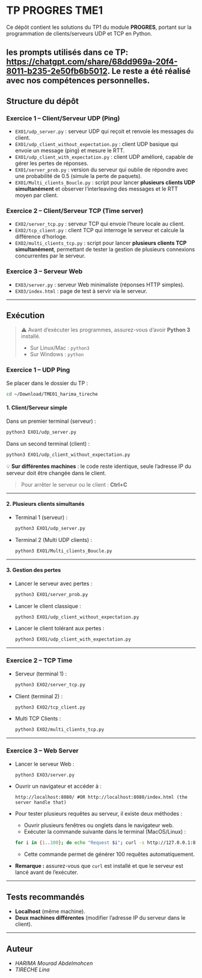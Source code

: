 # TP PROGRES TME1

Ce dépôt contient les solutions du TP1 du module **PROGRES**, portant sur la programmation de clients/serveurs UDP et TCP en Python.

les prompts utilisés dans ce TP: https://chatgpt.com/share/68dd969a-20f4-8011-b235-2e50fb6b5012. Le reste a été réalisé avec nos compétences personnelles.
---

## Structure du dépôt

### Exercice 1 – Client/Serveur UDP (Ping)
- `EXO1/udp_server.py` : serveur UDP qui reçoit et renvoie les messages du client.
- `EXO1/udp_client_without_expectation.py` : client UDP basique qui envoie un message (ping) et mesure le RTT.
- `EXO1/udp_client_with_expectation.py` : client UDP amélioré, capable de gérer les pertes de réponses.
- `EXO1/server_prob.py` : version du serveur qui oublie de répondre avec une probabilité de 0.5 (simule la perte de paquets).
- `EXO1/Multi_clients_Boucle.py` : script pour lancer **plusieurs clients UDP simultanément** et observer l’interleaving des messages et le RTT moyen par client.

### Exercice 2 – Client/Serveur TCP (Time server)
- `EXO2/server_tcp.py` : serveur TCP qui envoie l’heure locale au client.
- `EXO2/tcp_client.py` : client TCP qui interroge le serveur et calcule la différence d’horloge.
- `EXO2/multi_clients_tcp.py` : script pour lancer **plusieurs clients TCP simultanément**, permettant de tester la gestion de plusieurs connexions concurrentes par le serveur.

### Exercice 3 – Serveur Web
- `EXO3/server.py` : serveur Web minimaliste (réponses HTTP simples).
- `EXO3/index.html` : page de test à servir via le serveur.

---

## Exécution

> ⚠️ Avant d’exécuter les programmes, assurez-vous d’avoir **Python 3** installé.  
> - Sur Linux/Mac : `python3`  
> - Sur Windows : `python`  

### Exercice 1 – UDP Ping

Se placer dans le dossier du TP :  
```bash
cd ~/Download/TME01_harima_tireche
```

#### 1. Client/Serveur simple
Dans un premier terminal (serveur) :  
```bash
python3 EXO1/udp_server.py
```

Dans un second terminal (client) :  
```bash
python3 EXO1/udp_client_without_expectation.py
```

💡 **Sur différentes machines** : le code reste identique, seule l’adresse IP du serveur doit être changée dans le client.  

> Pour arrêter le serveur ou le client : **Ctrl+C**

---

#### 2. Plusieurs clients simultanés
- Terminal 1 (serveur) :  
  ```bash
  python3 EXO1/udp_server.py
  ```
- Terminal 2 (Multi UDP clients) :  
  ```bash
  python3 EXO1/Multi_clients_Boucle.py
  ```

---

#### 3. Gestion des pertes
- Lancer le serveur avec pertes :  
  ```bash
  python3 EXO1/server_prob.py
  ```
- Lancer le client classique :  
  ```bash
  python3 EXO1/udp_client_without_expectation.py
  ```
- Lancer le client tolérant aux pertes :  
  ```bash
  python3 EXO1/udp_client_with_expectation.py
  ```

---

### Exercice 2 – TCP Time
- Serveur (terminal 1) :  
  ```bash
  python3 EXO2/server_tcp.py
  ```
- Client (terminal 2) :  
  ```bash
  python3 EXO2/tcp_client.py
  ```
- Multi TCP Clients :  
  ```bash
  python3 EXO2/multi_clients_tcp.py
  ```
---

### Exercice 3 – Web Server
- Lancer le serveur Web :  
  ```bash
  python3 EXO3/server.py
  ```
- Ouvrir un navigateur et accéder à :  
  ```
  http://localhost:8080/ #OR http://localhost:8080/index.html (the server handle that)
  ```
- Pour tester plusieurs requêtes au serveur, il existe deux méthodes :  

  - Ouvrir plusieurs fenêtres ou onglets dans le navigateur web.  
  - Exécuter la commande suivante dans le terminal (MacOS/Linux) :
  ```bash
  for i in {1..100}; do echo "Request $i"; curl -s http://127.0.0.1:8080; echo; done
  ```
  - Cette commande permet de générer 100 requêtes automatiquement.  
- **Remarque :** assurez-vous que `curl` est installé et que le serveur est lancé avant de l’exécuter.
---

## Tests recommandés
- **Localhost** (même machine).  
- **Deux machines différentes** (modifier l’adresse IP du serveur dans le client).  

---

## Auteur
- *HARIMA Mourad Abdelmohcen*  
- *TIRECHE Lina*  
